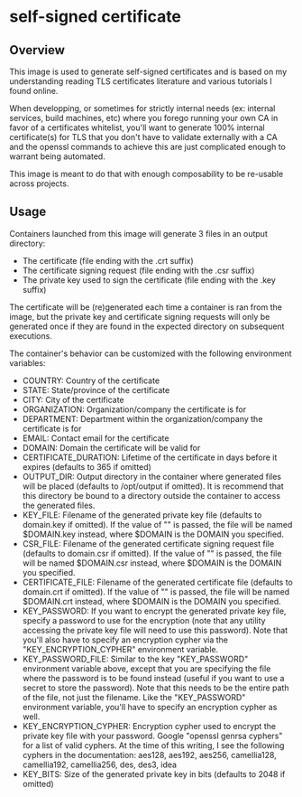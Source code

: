 # self-signed certificate

## Overview

This image is used to generate self-signed certificates and is based on my understanding reading TLS certificates literature and various tutorials I found online.

When developping, or sometimes for strictly internal needs (ex: internal services, build machines, etc) where you forego running your own CA in favor of a certificates whitelist, you'll want to generate 100% internal certificate(s) for TLS that you don't have to validate externally with a CA and the openssl commands to achieve this are just complicated enough to warrant being automated.

This image is meant to do that with enough composability to be re-usable across projects.

## Usage

Containers launched from this image will generate 3 files in an output directory:

- The certificate (file ending with the .crt suffix)
- The certificate signing request (file ending with the .csr suffix)
- The private key used to sign the certificate (file ending with the .key suffix)

The certificate will be (re)generated each time a container is ran from the image, but the private key and certificate signing requests will only be generated once if they are found in the expected directory on subsequent executions.

The container's behavior can be customized with the following environment variables:

- COUNTRY: Country of the certificate
- STATE: State/province of the certificate
- CITY: City of the certificate
- ORGANIZATION: Organization/company the certificate is for
- DEPARTMENT: Department within the organization/company the certificate is for
- EMAIL: Contact email for the certificate
- DOMAIN: Domain the certificate will be valid for
- CERTIFICATE_DURATION: Lifetime of the certificate in days before it expires (defaults to 365 if omitted)
- OUTPUT_DIR: Output directory in the container where generated files will be placed (defaults to /opt/output if omitted). It is recommend that this directory be bound to a directory outside the container to access the generated files.
- KEY_FILE: Filename of the generated private key file (defaults to domain.key if omitted). If the value of "" is passed, the file will be named $DOMAIN.key instead, where $DOMAIN is the DOMAIN you specified.
- CSR_FILE: Filename of the generated certificate signing request file (defaults to domain.csr if omitted). If the value of "" is passed, the file will be named $DOMAIN.csr instead, where $DOMAIN is the DOMAIN you specified.
- CERTIFICATE_FILE: Filename of the generated certificate file (defaults to domain.crt if omitted). If the value of "" is passed, the file will be named $DOMAIN.crt instead, where $DOMAIN is the DOMAIN you specified.
- KEY_PASSWORD: If you want to encrypt the generated private key file, specify a password to use for the encryption (note that any utility accessing the private key file will need to use this password). Note that you'll also have to specify an encryption cypher via the "KEY_ENCRYPTION_CYPHER" environment variable.
- KEY_PASSWORD_FILE: Similar to the key "KEY_PASSWORD" environment variable above, except that you are specifying the file where the password is to be found instead (useful if you want to use a secret to store the password). Note that this needs to be the entire path of the file, not just the filename. Like the "KEY_PASSWORD" environment variable, you'll have to specify an encryption cypher as well.
- KEY_ENCRYPTION_CYPHER: Encryption cypher used to encrypt the private key file with your password. Google "openssl genrsa cyphers" for a list of valid cyphers. At the time of this writing, I see the following cyphers in the documentation: aes128, aes192, aes256, camellia128, camellia192, camellia256, des, des3, idea
- KEY_BITS: Size of the generated private key in bits (defaults to 2048 if omitted)
